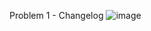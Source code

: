 Problem 1 - Changelog
![image](https://github.com/user-attachments/assets/3cba0734-a61c-4585-9ebf-cd1c3ed628c6)
